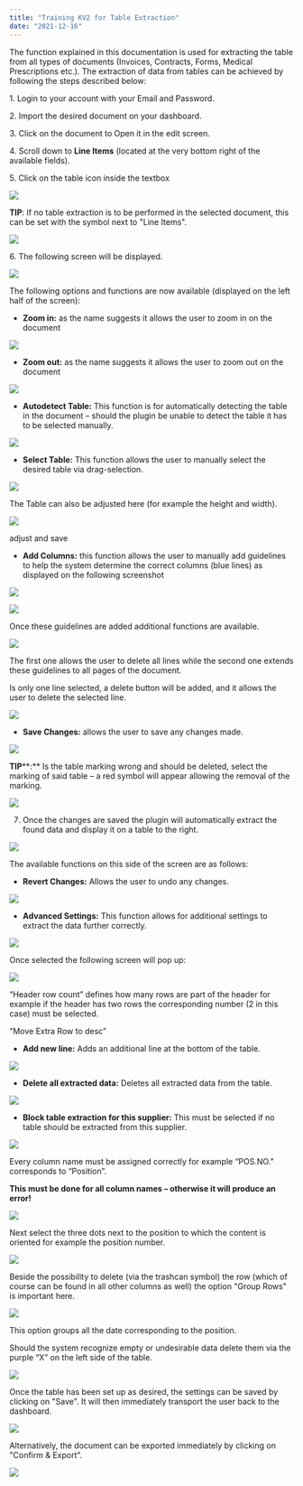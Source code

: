 ```yaml
---
title: "Training KV2 for Table Extraction"
date: "2021-12-16"
---
```


The function explained in this documentation is used for extracting the table from all types of documents (Invoices, Contracts, Forms, Medical Prescriptions etc.). The extraction of data from tables can be achieved by following the steps described below:

1\. Login to your account with your Email and Password.

2\. Import the desired document on your dashboard.

3\. Click on the document to Open it in the edit screen.

4\. Scroll down to **Line Items** (located at the very bottom right of the available fields).

5\. Click on the table icon inside the textbox

![](/_images/doc2/Line-Items-1-1024x194.png)

**TIP**: If no table extraction is to be performed in the selected document, this can be set with the symbol next to "Line Items".

![](/_images/doc2/Line-Items-2.png)

6\. The following screen will be displayed.

![](/_images/doc2/TE_Adjust-table-1024x548.png)

The following options and functions are now available (displayed on the left half of the screen):

- **Zoom in:** as the name suggests it allows the user to zoom in on the document

![](/_images/doc2/zoom-in.png)

- **Zoom out:** as the name suggests it allows the user to zoom out on the document

![](/_images/doc2/zoom-out.png)

- **Autodetect Table:** This function is for automatically detecting the table in the document – should the plugin be unable to detect the table it has to be selected manually.

![](/_images/doc2/autodetect-table.png)

- **Select Table:** This function allows the user to manually select the desired table via drag-selection.

![](/_images/doc2/edit-table.png)

The Table can also be adjusted here (for example the height and width).

![](/_images/doc2/TE_adjust-table-and-save-1024x549.png)

adjust and save

- **Add Columns:** this function allows the user to manually add guidelines to help the system determine the correct columns (blue lines) as displayed on the following screenshot

![](/_images/doc2/add-line.png)

![](/_images/doc2/Table-select-2.png)

Once these guidelines are added additional functions are available.

![](/_images/doc2/exend-line.png)

The first one allows the user to delete all lines while the second one extends these guidelines to all pages of the document.

Is only one line selected, a delete button will be added, and it allows the user to delete the selected line.

![](/_images/doc2/delete-1-line.png)

- **Save Changes:** allows the user to save any changes made.

![](/_images/doc2/save.png)

**TIP****:** Is the table marking wrong and should be deleted, select the marking of said table – a red symbol will appear allowing the removal of the marking.

![](/_images/doc2/Bildschirmfoto-2021-12-16-um-14.53.08-1024x307.png)

  
7) Once the changes are saved the plugin will automatically extract the found data and display it on a table to the right.

![](/_images/doc2/Table-1-1.png)

The available functions on this side of the screen are as follows:

- **Revert Changes:** Allows the user to undo any changes.

![](/_images/doc2/undo.png)

- **Advanced Settings:** This function allows for additional settings to extract the data further correctly.

![](/_images/doc2/advanced-settings-1.png)

Once selected the following screen will pop up:

![](/_images/doc2/Table-2-1.png)

“Header row count” defines how many rows are part of the header for example if the header has two rows the corresponding number (2 in this case) must be selected.

“Move Extra Row to desc”

- **Add new line:** Adds an additional line at the bottom of the table.

![](/_images/doc2/add-new-line.png)

- **Delete all extracted data:** Deletes all extracted data from the table.

![](/_images/doc2/delete-extr.-data.png)

- **Block table extraction for this supplier:** This must be selected if no table should be extracted from this supplier.

![](/_images/doc2/blox-table-ex.png)

Every column name must be assigned correctly for example “POS.NO.” corresponds to “Position”.

**This must be done for all column names – otherwise it will produce an error!**

![](/_images/doc2/position-1024x590.png)

Next select the three dots next to the position to which the content is oriented for example the position number.

![](/_images/doc2/position-2.png)

Beside the possibility to delete (via the trashcan symbol) the row (which of course can be found in all other columns as well) the option "Group Rows" is important here.

![](/_images/doc2/group-data-1024x495.png)

This option groups all the date corresponding to the position.

Should the system recognize empty or undesirable data delete them via the purple “X” on the left side of the table.

![](/_images/doc2/delete-row.png)

Once the table has been set up as desired, the settings can be saved by clicking on "Save". It will then immediately transport the user back to the dashboard.

![](/_images/doc2/Bildschirmfoto-2021-12-16-um-14.41.25-1024x92.png)

Alternatively, the document can be exported immediately by clicking on "Confirm & Export".

![](/_images/doc2/Bildschirmfoto-2021-12-16-um-14.41.30-1024x83.png)
